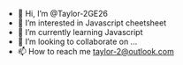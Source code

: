 - 👋 Hi, I’m @Taylor-2GE26
- 👀 I’m interested in Javascript cheetsheet
- 🌱 I’m currently learning Javascript
- 💞️ I’m looking to collaborate on ...
- 📫 How to reach me taylor-2@outlook.com

<!---
Taylor-2GE26/Taylor-2GE26 is a ✨ special ✨ repository because its `README.md` (this file) appears on your GitHub profile.
You can click the Preview link to take a look at your changes.
--->
